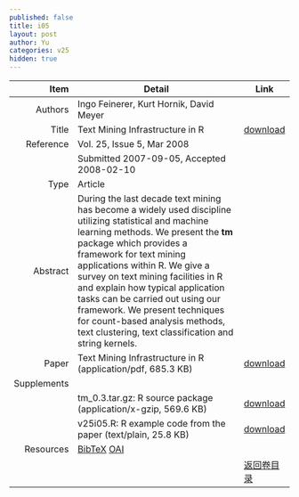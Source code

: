 ```yaml
---
published: false
title: i05
layout: post
author: Yu
categories: v25
hidden: true
---
```


| Item | Detail | Link |
|---:|---|---|
| Authors | Ingo Feinerer, Kurt Hornik, David Meyer| |
| Title |Text Mining Infrastructure in R | [download](http://www.jstatsoft.org/v25/i05/paper) |
| Reference |Vol. 25, Issue 5, Mar 2008 | |
| | Submitted 2007-09-05, Accepted 2008-02-10| | 
| Type | Article| |
| Abstract |  During the last decade text mining has become a widely used   discipline utilizing statistical and machine learning methods. We  present the <strong>tm</strong> package which provides a framework for text mining  applications within R. We give a survey on text mining facilities in R and explain how typical application tasks can be carried out using our framework. We present techniques for count-based analysis methods, text clustering, text classification and string kernels.| |
| Paper | Text Mining Infrastructure in R  (application/pdf, 685.3 KB)| [download](http://www.jstatsoft.org/v25/i05/paper) |
| Supplements | | |
| |tm_0.3.tar.gz: R source package  (application/x-gzip, 569.6 KB)|  [download](http://www.jstatsoft.org/v25/i05/supp/1) |
| |v25i05.R: R example code from the paper  (text/plain, 25.8 KB)|  [download](http://www.jstatsoft.org/v25/i05/supp/2) |
| Resources | [BibTeX](http://www.jstatsoft.org/v25/i05/bibtex) [OAI](http://www.jstatsoft.org/oai?verb=GetRecord&identifier=oai.jstatsoft/v25/i05&prefix=oai_dc)| |
| |  | [返回卷目录]({{site.baseurl}}/volume/v25.html) |